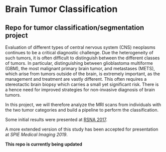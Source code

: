 # Brain Tumor Classification

## Repo for tumor classification/segmentation project

Evaluation of different types of central nervous system (CNS) neoplasms continues to be a critical diagnostic challenge. Due the heterogeneity of such tumors, it is often difficult to distinguish between the different classes of tumors. In particular, distinguishing between glioblastoma multiforme (GBM), the most malignant primary brain tumor, and metastases (METS), which arise from tumors outside of the brain, is extremely important, as the management and treatment are vastly different. This often requires a stereotactic brain biopsy which carries a small yet significant risk. There is a hence need for improved strategies for non-invasive diagnosis of brain tumors.

In this project, we will therefore analyze the MRI scans from individuals with the two tumor categories and build a pipeline to perform the classification. 

Some initial results were presented at [RSNA 2017](https://rsna2017.rsna.org/program/?showModal=20DCE35F-8658-4E55-9A8F-77427F2B63D4).

A more extended version of this study has been accepted for presentation at *SPIE Medical Imaging 2019*.

**This repo is currently being updated**
